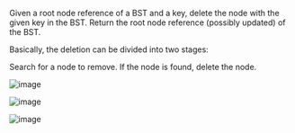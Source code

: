 Given a root node reference of a BST and a key, delete the node with the given key in the BST. Return the root node reference (possibly updated) of the BST.

Basically, the deletion can be divided into two stages:

Search for a node to remove.
If the node is found, delete the node.

![image](https://user-images.githubusercontent.com/106677907/214365444-e8ce7842-e56f-4d5b-9094-b66439751254.png)

![image](https://user-images.githubusercontent.com/106677907/214365505-a6e4cd59-5692-4dff-8670-f805ce66c7ab.png)

![image](https://user-images.githubusercontent.com/106677907/214365579-2a1c372a-e955-4b50-8f76-904ee0d7b5d1.png)

